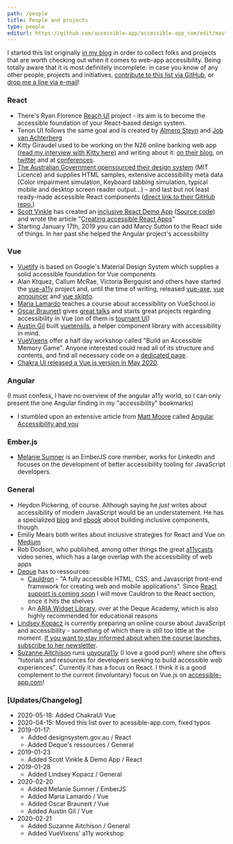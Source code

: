```yaml
---
path: /people
title: People and projects
type: people
editurl: https://github.com/accessible-app/accessible-app_com/edit/master/content/longreads/people.md
---
```

I started this list originally [in my blog](https://marcus.io/blog/web-app-a11y-folks) in order to collect folks and projects that are worth checking out when it comes to web-app accessibility. Being totally aware that it is most definitely incomplete: in case you know of any other people, projects and initiatives, [contribute to this list via GitHub](https://github.com/accessible-app/accessible-app_com/edit/master/content/longreads/people.md), or [drop me a line via e-mail](mailto:a11yapp@marcus-herrmann.com)!


### React

* There's Ryan Florence [Reach UI](https://reach.tech) project - its aim is to become the accessible foundation of your React-based design system.
* Tenon UI follows the same goal and is created by [Almero Steyn](http://almerosteyn.com) and [Job van Achterberg](https://twitter.com/detonite)
* Kitty Giraudel used to be working on the N26 online banking web app [(read my interview with Kitty here)](https://marcus.io/blog/interview-with-kitty-giraudel-of-n26) and writing about it: [on their blog](https://kittygiraudel.com/), on [twitter](https://twitter.com/KittyGiraudel) and at [conferences](https://kittygiraudel.com/speaking/).
* [The Australian Government opensourced their design system](https://designsystem.gov.au/) (MIT Licence) and supplies HTML samples, extensive accessibility meta data (Color impairment simulation, Keyboard tabbing simulation, typical mobile and desktop screen reader output...) - and last but not least ready-made accessible React components ([direct link to their GitHub repo.](https://github.com/govau/design-system-components/))
* [Scott Vinkle](https://twitter.com/svinkle/) has created an [inclusive React Demo App](https://tv-db.net/) ([Source code]( https://github.com/svinkle/tv-db)) and wrote the article "[Creating accessible React Apps](https://medium.com/@svinkle/creating-accessible-react-apps-38dc1c2775cf)"
* Starting January 17th, 2019 you can add Marcy Sutton to the React side of things. In her past she helped the Angular project's accessibility


### Vue

* [Vuetify](https://vuetifyjs.com/) is based on Google's Material Design System which supplies a solid accessible foundation for Vue components
* Alan Ktquez, Callum McRae, Victoria Bergquist and others have started the [vue-a11y](https://vue-a11y.com) project and, until the time of writing, released [vue-axe](https://github.com/vue-a11y/vue-axe), [vue announcer](https://github.com/vue-a11y/vue-announcer) and [vue skipto](https://github.com/vue-a11y/vue-skip-to).
* [Maria Lamardo](https://twitter.com/MariaLamardo) teaches a course about accessibility on VueSchool.io
* [Oscar Braunert](https://twitter.com/_ovlb) gives [great talks](https://talks.ovl.design/) and starts great projects regarding accessibility in Vue (on of them is [tournant UI](https://ui.tournant.dev))
* [Austin Gil](https://twitter.com/Stegosource) built [vuetensils](https://github.com/Stegosource/vuetensils), a helper component library with accessibility in mind.
* [VueVixens](https://www.vuevixens.org/) offer a half day workshop called "Build an Accessible Memory Game". Anyone interested could read all of its structure and contents, and find all necessary code on a [dedicated page](https://workshops.vuevixens.org/workshop/half-day/half-day1.html#what-you-ll-build).
* [Chakra UI released a Vue.js version in May 2020](https://github.com/chakra-ui/chakra-ui-vue).

### Angular

(I must confess, I have no overview of the angular a11y world, so I can only present the one Angular finding in my "accessibility" bookmarks)

* I stumbled upon an extensive article from [Matt Moore](https://mattdoescode.com/) called [Angular Accessibility and you](https://blog.dinolytics.com/2018/10/25/angular-accessibility-and-you/)

### Ember.js
* [Melanie Sumner](https://twitter.com/melaniersumner) is an EmberJS core member, works for LinkedIn and focuses on the development of better accessibility tooling for JavaScript developers.

### General

* Heydon Pickering, of course. Although saying he *just* writes about accessibility of modern JavaScript would be an understatement. He has a specialized [blog](http://inclusive-components.design/) and [ebook](http://book.inclusive-components.design/) about building inclusive components, though.
* Emiliy Mears both writes about inclusive strategies for React and Vue on [Medium](https://medium.com/@emilymears)
* Rob Dodson, who published, among other things the great [a11ycasts](https://www.youtube.com/playlist?list=PLNYkxOF6rcICWx0C9LVWWVqvHlYJyqw7g) video series, which has a large overlap with the accessibility of web apps
* [Deque](https://deque.com) has to ressources:
    * [Cauldron](https://pattern-library.dequelabs.com/  ) - "A fully accessible HTML, CSS, and Javascript front-end framework for creating web and mobile applications". Since [React support is coming soon](https://twitter.com/caitlinthefirst/status/1085910704941613057) I will move Cauldron to the React section, once it hits the shelves
    * An [ARIA Widget Library](https://dequeuniversity.com/resources/), over at the Deque Academy, which is also highly recommended for educational reasons
* [Lindsey Kopacz](https://www.a11ywithlindsey.com/) is currently preparing an online course about JavaScript and accessibility - something of which there is still too little at the moment. [If you want to stay informed about when the course launches, subscribe to her newsletter](https://twitter.us12.list-manage.com/subscribe?u=f3d8a4a93db24975a2da9565b&id=6a007d2435).
* [Suzanne Aitchison](https://mobile.twitter.com/s_aitchison) runs [upyoura11y](https://www.upyoura11y.com/) (I love a good pun!) where she offers <q>tutorials and resources for developers seeking to build accessible web experiences</q>. Currently it has a focus on React. I think it is a good complement to the current (involuntary) focus on Vue.js on [accessible-app.com](https://accessible-app.com)!

### [Updates/Changelog]
* 2020-05-18: Added ChakraUI Vue
* 2020-04-15: Moved this list over to acessible-app.com, fixed typos
* 2019-01-17:
    * Added designsystem.gov.au / React
    * Added Deque's ressources / General
* 2019-01-23
    * Added Scott Vinkle & Demo App / React
* 2019-01-28
    * Added Lindsey Kopacz / General
* 2020-02-20
    * Added Melanie Sumner / EmberJS
    * Added Maria Lamardo / Vue
    * Added Oscar Braunert / Vue
    * Added Austin Gil / Vue
* 2020-02-21
    * Added Suzanne Aitchison / General
    * Added VueVixens' a11y workshop
